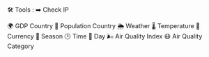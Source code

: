 🛠️ Tools :
➡️ Check IP

🌍 GDP Country 
👥 Population Country 
🌦️ Weather 
🌡️ Temperature 
💱 Currency
🌸 Season 
🕒 Time 
📅 Day 
🌬️ Air Quality Index 
😷 Air Quality Category 
